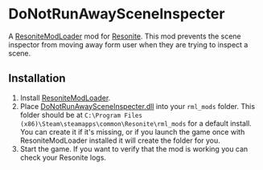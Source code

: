 # DoNotRunAwaySceneInspecter  

A [ResoniteModLoader](https://github.com/resonite-modding-group/ResoniteModLoader/) mod for [Resonite](https://resonite.com/). This mod prevents the scene inspector from moving away form user when they are trying to inspect a scene.
## Installation
1. Install [ResoniteModLoader](https://github.com/resonite-modding-group/ResoniteModLoader/).
1. Place [DoNotRunAwaySceneInspecter.dll](https://github.com/sjsanjsrh/DoNotRunAwaySceneInspecter/releases/latest/download/DoNotRunAwaySceneInspecter.dll) into your `rml_mods` folder. This folder should be at `C:\Program Files (x86)\Steam\steamapps\common\Resonite\rml_mods` for a default install. You can create it if it's missing, or if you launch the game once with ResoniteModLoader installed it will create the folder for you.
1. Start the game. If you want to verify that the mod is working you can check your Resonite logs.
